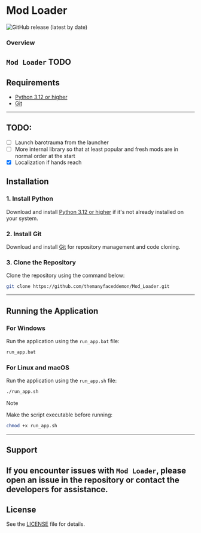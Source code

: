 # Mod Loader
![GitHub release (latest by date)](https://img.shields.io/github/v/release/themanyfaceddemon/Mod_Loader?label=release)

### Overview
`Mod Loader` TODO
---

## Requirements
- [Python 3.12 or higher](https://www.python.org/downloads/)
- [Git](https://git-scm.com/downloads)
---

## TODO:
- [ ] Launch barotrauma from the launcher
- [ ] More internal library so that at least popular and fresh mods are in normal order at the start
- [x] Localization if hands reach

## Installation

### 1. Install Python
Download and install [Python 3.12 or higher](https://www.python.org/downloads/) if it's not already installed on your system.

### 2. Install Git
Download and install [Git](https://git-scm.com/downloads) for repository management and code cloning.

### 3. Clone the Repository
Clone the repository using the command below:

```bash
git clone https://github.com/themanyfaceddemon/Mod_Loader.git
```
---

## Running the Application

### For Windows
Run the application using the `run_app.bat` file:
```bash
run_app.bat
```

### For Linux and macOS

Run the application using the `run_app.sh` file:
```bash
./run_app.sh
```

> [!NOTE]
> Make the script executable before running:
> ```bash
> chmod +x run_app.sh
> ```
---

## Support

If you encounter issues with `Mod Loader`, please open an issue in the repository or contact the developers for assistance.
---

## License
See the [LICENSE](./LICENSE) file for details.
